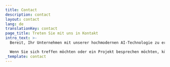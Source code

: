 ```yaml
---
title: Contact
description: contact
layout: contact
lang: de
translationKey: contact
page_title: Treten Sie mit uns in Kontakt
intro_text: >-
  Bereit, Ihr Unternehmen mit unserer hochmodernen AI-Technologie zu erweitern?

  Wenn Sie sich treffen möchten oder ein Projekt besprechen möchten, können Sie sich gerne mit uns in Verbindung setzen, indem Sie das unten stehende Formular ausfüllen oder einen Anruf planen.
_template: contact
---
```


